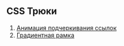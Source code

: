 ## CSS Трюки

1. [Анимация подчеркивания ссылок](https://ildarganiev.github.io/animatedlink.html)
2. [Градиентная рамка](https://ildarganiev.github.io/bordergradient.html)